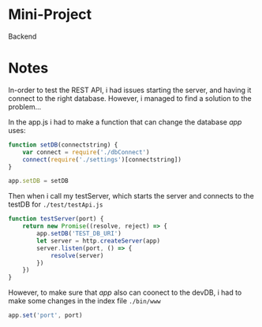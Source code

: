 # Mini-Project
Backend









# Notes

In-order to test the REST API, i had issues starting the server, and having it connect to the right database. However, i managed to find a solution to the problem...

In the app.js i had to make a function that can change the database *app* uses:

```javascript
function setDB(connectstring) {
	var connect = require('./dbConnect')
	connect(require('./settings')[connectstring])
}

app.setDB = setDB
```
Then when i call my testServer, which starts the server and connects to the testDB for `./test/testApi.js` 

```javascript
function testServer(port) {
	return new Promise((resolve, reject) => {
		app.setDB('TEST_DB_URI')
		let server = http.createServer(app)
		server.listen(port, () => {
			resolve(server)
		})
	})
}
```

However, to make sure that *app* also can coonect to the devDB, i had to make some changes in the index file `./bin/www`

```javascript
app.set('port', port)
```


